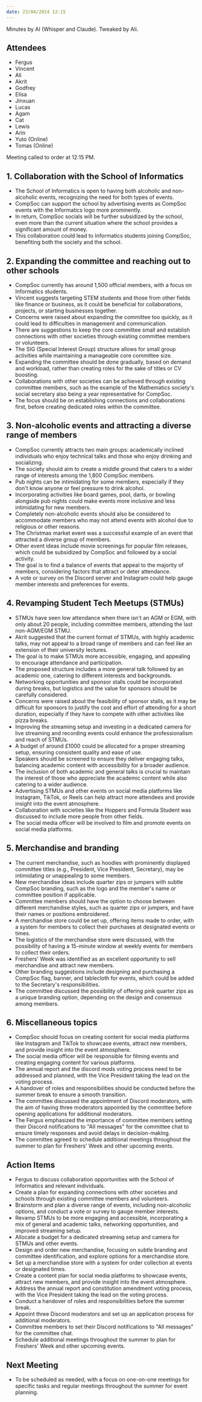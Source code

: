 ```yaml
---
date: 23/04/2024 12:15
---
```


Minutes by AI (Whisper and Claude). Tweaked by Ali.


## Attendees
- Fergus
- Vincent
- Ali
- Akrit
- Godfrey
- Elisa
- Jinxuan
- Lucas
- Agam
- Cat
- Lewis
- Arin
- Yuto (Online)
- Tomas (Online)

Meeting called to order at 12:15 PM.

## 1. Collaboration with the School of Informatics
- The School of Informatics is open to having both alcoholic and non-alcoholic events, recognizing the need for both types of events.
- CompSoc can support the school by advertising events as CompSoc events with the Informatics logo more prominently.
- In return, CompSoc socials will be further subsidized by the school, even more than the current situation where the school provides a significant amount of money.
- This collaboration could lead to Informatics students joining CompSoc, benefiting both the society and the school.

## 2. Expanding the committee and reaching out to other schools
- CompSoc currently has around 1,500 official members, with a focus on Informatics students.
- Vincent suggests targeting STEM students and those from other fields like finance or business, as it could be beneficial for collaborations, projects, or starting businesses together.
- Concerns were raised about expanding the committee too quickly, as it could lead to difficulties in management and communication.
- There are suggestions to keep the core committee small and establish connections with other societies through existing committee members or volunteers.
- The SIG (Special Interest Group) structure allows for small group activities while maintaining a manageable core committee size.
- Expanding the committee should be done gradually, based on demand and workload, rather than creating roles for the sake of titles or CV boosting.
- Collaborations with other societies can be achieved through existing committee members, such as the example of the Mathematics society's social secretary also being a year representative for CompSoc.
- The focus should be on establishing connections and collaborations first, before creating dedicated roles within the committee.

## 3. Non-alcoholic events and attracting a diverse range of members
- CompSoc currently attracts two main groups: academically inclined individuals who enjoy technical talks and those who enjoy drinking and socializing.
- The society should aim to create a middle ground that caters to a wider range of interests among the 1,800 CompSoc members.
- Pub nights can be intimidating for some members, especially if they don't know anyone or feel pressure to drink alcohol.
- Incorporating activities like board games, pool, darts, or bowling alongside pub nights could make events more inclusive and less intimidating for new members.
- Completely non-alcoholic events should also be considered to accommodate members who may not attend events with alcohol due to religious or other reasons.
- The Christmas market event was a successful example of an event that attracted a diverse group of members.
- Other event ideas include movie screenings for popular film releases, which could be subsidized by CompSoc and followed by a social activity.
- The goal is to find a balance of events that appeal to the majority of members, considering factors that attract or deter attendance.
- A vote or survey on the Discord server and Instagram could help gauge member interests and preferences for events.

## 4. Revamping Student Tech Meetups (STMUs)
- STMUs have seen low attendance when there isn't an AGM or EGM, with only about 20 people, including committee members, attending the last non-AGM/EGM STMU.
- Akrit suggested that the current format of STMUs, with highly academic talks, may not appeal to a broad range of members and can feel like an extension of their university lectures.
- The goal is to make STMUs more accessible, engaging, and appealing to encourage attendance and participation.
- The proposed structure includes a more general talk followed by an academic one, catering to different interests and backgrounds.
- Networking opportunities and sponsor stalls could be incorporated during breaks, but logistics and the value for sponsors should be carefully considered.
- Concerns were raised about the feasibility of sponsor stalls, as it may be difficult for sponsors to justify the cost and effort of attending for a short duration, especially if they have to compete with other activities like pizza breaks.
- Improving the streaming setup and investing in a dedicated camera for live streaming and recording events could enhance the professionalism and reach of STMUs.
- A budget of around £1000 could be allocated for a proper streaming setup, ensuring consistent quality and ease of use.
- Speakers should be screened to ensure they deliver engaging talks, balancing academic content with accessibility for a broader audience.
- The inclusion of both academic and general talks is crucial to maintain the interest of those who appreciate the academic content while also catering to a wider audience.
- Advertising STMUs and other events on social media platforms like Instagram, TikTok, or Reels can help attract more attendees and provide insight into the event atmosphere.
- Collaboration with societies like the Hoppers and Formula Student was discussed to include more people from other fields.
- The social media officer will be involved to film and promote events on social media platforms.

## 5. Merchandise and branding
- The current merchandise, such as hoodies with prominently displayed committee titles (e.g., President, Vice President, Secretary), may be intimidating or unappealing to some members.
- New merchandise ideas include quarter zips or jumpers with subtle CompSoc branding, such as the logo and the member's name or committee position if applicable.
- Committee members should have the option to choose between different merchandise styles, such as quarter zips or jumpers, and have their names or positions embroidered.
- A merchandise store could be set up, offering items made to order, with a system for members to collect their purchases at designated events or times.
- The logistics of the merchandise store were discussed, with the possibility of having a 15-minute window at weekly events for members to collect their orders.
- Freshers' Week was identified as an excellent opportunity to sell merchandise and attract new members.
- Other branding suggestions include designing and purchasing a CompSoc flag, banner, and tablecloth for events, which could be added to the Secretary's responsibilities.
- The committee discussed the possibility of offering pink quarter zips as a unique branding option, depending on the design and consensus among members.

## 6. Miscellaneous topics
- CompSoc should focus on creating content for social media platforms like Instagram and TikTok to showcase events, attract new members, and provide insight into the event atmosphere.
- The social media officer will be responsible for filming events and creating engaging content for various platforms.
- The annual report and the discord mods voting process need to be addressed and planned, with the Vice President taking the lead on the voting process.
- A handover of roles and responsibilities should be conducted before the summer break to ensure a smooth transition.
- The committee discussed the appointment of Discord moderators, with the aim of having three moderators appointed by the committee before opening applications for additional moderators.
- The Fergus emphasized the importance of committee members setting their Discord notifications to "All messages" for the committee chat to ensure timely responses and avoid delays in decision-making.
- The committee agreed to schedule additional meetings throughout the summer to plan for Freshers' Week and other upcoming events.

## Action Items
- Fergus to discuss collaboration opportunities with the School of Informatics and relevant individuals.
- Create a plan for expanding connections with other societies and schools through existing committee members and volunteers.
- Brainstorm and plan a diverse range of events, including non-alcoholic options, and conduct a vote or survey to gauge member interests.
- Revamp STMUs to be more engaging and accessible, incorporating a mix of general and academic talks, networking opportunities, and improved streaming setup.
- Allocate a budget for a dedicated streaming setup and camera for STMUs and other events.
- Design and order new merchandise, focusing on subtle branding and committee identification, and explore options for a merchandise store.
- Set up a merchandise store with a system for order collection at events or designated times.
- Create a content plan for social media platforms to showcase events, attract new members, and provide insight into the event atmosphere.
- Address the annual report and constitution amendment voting process, with the Vice President taking the lead on the voting process.
- Conduct a handover of roles and responsibilities before the summer break.
- Appoint three Discord moderators and set up an application process for additional moderators.
- Committee members to set their Discord notifications to "All messages" for the committee chat.
- Schedule additional meetings throughout the summer to plan for Freshers' Week and other upcoming events.

## Next Meeting
- To be scheduled as needed, with a focus on one-on-one meetings for specific tasks and regular meetings throughout the summer for event planning.
